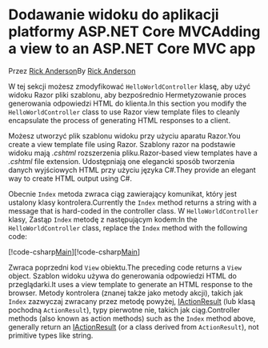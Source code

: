 # <a name="adding-a-view-to-an-aspnet-core-mvc-app"></a><span data-ttu-id="44f75-101">Dodawanie widoku do aplikacji platformy ASP.NET Core MVC</span><span class="sxs-lookup"><span data-stu-id="44f75-101">Adding a view to an ASP.NET Core MVC app</span></span>

<span data-ttu-id="44f75-102">Przez [Rick Anderson](https://twitter.com/RickAndMSFT)</span><span class="sxs-lookup"><span data-stu-id="44f75-102">By [Rick Anderson](https://twitter.com/RickAndMSFT)</span></span>

<span data-ttu-id="44f75-103">W tej sekcji możesz zmodyfikować `HelloWorldController` klasę, aby użyć widoku Razor pliki szablonu, aby bezpośrednio Hermetyzowanie proces generowania odpowiedzi HTML do klienta.</span><span class="sxs-lookup"><span data-stu-id="44f75-103">In this section you modify the `HelloWorldController` class to use Razor view template files to cleanly encapsulate the process of generating HTML responses to a client.</span></span>

<span data-ttu-id="44f75-104">Możesz utworzyć plik szablonu widoku przy użyciu aparatu Razor.</span><span class="sxs-lookup"><span data-stu-id="44f75-104">You create a view template file using Razor.</span></span> <span data-ttu-id="44f75-105">Szablony razor na podstawie widoku mają *.cshtml* rozszerzenia pliku.</span><span class="sxs-lookup"><span data-stu-id="44f75-105">Razor-based view templates have a *.cshtml* file extension.</span></span> <span data-ttu-id="44f75-106">Udostępniają one elegancki sposób tworzenia danych wyjściowych HTML przy użyciu języka C#.</span><span class="sxs-lookup"><span data-stu-id="44f75-106">They provide an elegant way to create HTML output using C#.</span></span>

<span data-ttu-id="44f75-107">Obecnie `Index` metoda zwraca ciąg zawierający komunikat, który jest ustalony klasy kontrolera.</span><span class="sxs-lookup"><span data-stu-id="44f75-107">Currently the `Index` method returns a string with a message that is hard-coded in the controller class.</span></span> <span data-ttu-id="44f75-108">W `HelloWorldController` klasy, Zastąp `Index` metodę z następującym kodem:</span><span class="sxs-lookup"><span data-stu-id="44f75-108">In the `HelloWorldController` class, replace the `Index` method with the following code:</span></span>

<span data-ttu-id="44f75-109">[!code-csharp[Main](../../tutorials/first-mvc-app/start-mvc/sample/MvcMovie/Controllers/HelloWorldController.cs?name=snippet_4)]</span><span class="sxs-lookup"><span data-stu-id="44f75-109">[!code-csharp[Main](../../tutorials/first-mvc-app/start-mvc/sample/MvcMovie/Controllers/HelloWorldController.cs?name=snippet_4)]</span></span>

<span data-ttu-id="44f75-110">Zwraca poprzedni kod `View` obiektu.</span><span class="sxs-lookup"><span data-stu-id="44f75-110">The preceding code returns a `View` object.</span></span> <span data-ttu-id="44f75-111">Szablon widoku używa do generowania odpowiedzi HTML do przeglądarki.</span><span class="sxs-lookup"><span data-stu-id="44f75-111">It uses a view template to generate an HTML response to the browser.</span></span> <span data-ttu-id="44f75-112">Metody kontrolera (znanej także jako metody akcji), takich jak `Index` zazwyczaj zwracany przez metodę powyżej, [IActionResult](https://docs.microsoft.com/aspnet/core/api/microsoft.aspnetcore.mvc.iactionresult) (lub klasą pochodną `ActionResult`), typy pierwotne nie, takich jak ciąg.</span><span class="sxs-lookup"><span data-stu-id="44f75-112">Controller methods (also known as action methods) such as the `Index` method above, generally return an [IActionResult](https://docs.microsoft.com/aspnet/core/api/microsoft.aspnetcore.mvc.iactionresult) (or a class derived from `ActionResult`), not primitive types like string.</span></span>
